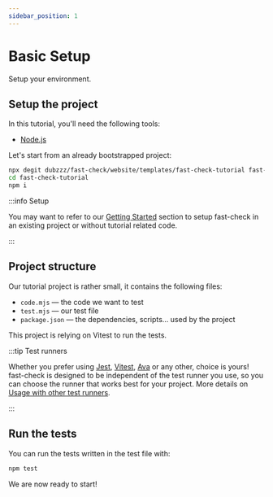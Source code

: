 ```yaml
---
sidebar_position: 1
---
```


# Basic Setup

Setup your environment.

## Setup the project

In this tutorial, you'll need the following tools:

- [Node.js](https://nodejs.org/en/download/)

Let's start from an already bootstrapped project:

```bash npm2yarn
npx degit dubzzz/fast-check/website/templates/fast-check-tutorial fast-check-tutorial
cd fast-check-tutorial
npm i
```

:::info Setup

You may want to refer to our [Getting Started](/link-missing) section to setup fast-check in an existing project or without tutorial related code.

:::

## Project structure

Our tutorial project is rather small, it contains the following files:

- `code.mjs` — the code we want to test
- `test.mjs` — our test file
- `package.json` — the dependencies, scripts… used by the project

This project is relying on Vitest to run the tests.

:::tip Test runners

Whether you prefer using [Jest](https://jestjs.io/), [Vitest](https://vitest.dev/), [Ava](https://github.com/avajs/ava#readme) or any other, choice is yours! fast-check is designed to be independent of the test runner you use, so you can choose the runner that works best for your project. More details on [Usage with other test runners](/link-missing).

:::

## Run the tests

You can run the tests written in the test file with:

```bash npm2yarn
npm test
```

We are now ready to start!
